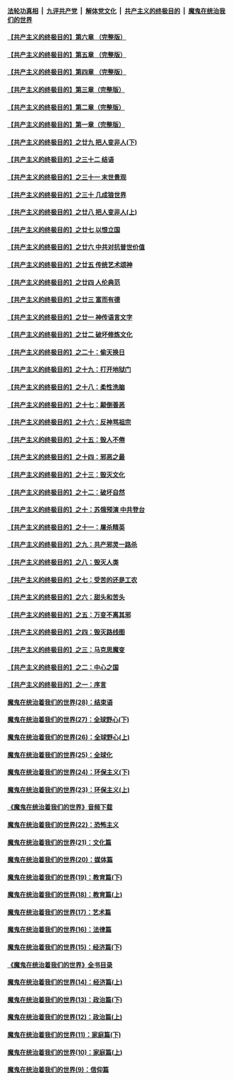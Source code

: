 ####  [法轮功真相](../../../../basic/blob/master/README.md?t=04262231) &nbsp;|&nbsp; [九评共产党](../../../../9ping.md/blob/master/README.md?t=04262231) &nbsp;|&nbsp; [解体党文化](../../../../jtdwh.md/blob/master/README.md?t=04262231)  &nbsp;|&nbsp; [共产主义的终极目的](../../../../gczydzjmd.md/blob/master/README.md?t=04262231) &nbsp;|&nbsp; [魔鬼在统治我们的世界](../../../../mgztzwmdsj.md/blob/master/README.md?t=04262231) 

#### [【共产主义的终极目的】第六章 （完整版）](../pages/nsc422/n11428913.md?t=04262231) 

#### [【共产主义的终极目的】第五章 （完整版）](../pages/nsc422/n11428912.md?t=04262231) 

#### [【共产主义的终极目的】第四章 （完整版）](../pages/nsc422/n11428907.md?t=04262231) 

#### [【共产主义的终极目的】第三章（完整版）](../pages/nsc422/n11428848.md?t=04262231) 

#### [【共产主义的终极目的】第二章（完整版）](../pages/nsc422/n11428831.md?t=04262231) 

#### [【共产主义的终极目的】第一章（完整版）](../pages/nsc422/n11417651.md?t=04262231) 

#### [【共产主义的终极目的】之廿九 把人变非人(下)](../pages/nsc422/n11344140.md?t=04262231) 

#### [【共产主义的终极目的】之三十二 结语](../pages/nsc422/n11360535.md?t=04262231) 

#### [【共产主义的终极目的】之三十一 末世景观](../pages/nsc422/n11351129.md?t=04262231) 

#### [【共产主义的终极目的】之三十 几成狼世界](../pages/nsc422/n11348280.md?t=04262231) 

#### [【共产主义的终极目的】之廿八 把人变非人(上)](../pages/nsc422/n11340492.md?t=04262231) 

#### [【共产主义的终极目的】之廿七 以恨立国](../pages/nsc422/n11336944.md?t=04262231) 

#### [【共产主义的终极目的】之廿六 中共对抗普世价值](../pages/nsc422/n11324785.md?t=04262231) 

#### [【共产主义的终极目的】之廿五 传统艺术颂神](../pages/nsc422/n11296396.md?t=04262231) 

#### [【共产主义的终极目的】之廿四 人伦典范](../pages/nsc422/n11296397.md?t=04262231) 

#### [【共产主义的终极目的】之廿三 富而有德](../pages/nsc422/n11283598.md?t=04262231) 

#### [【共产主义的终极目的】之廿一 神传语言文字](../pages/nsc422/n11263265.md?t=04262231) 

#### [【共产主义的终极目的】之廿二 破坏修炼文化](../pages/nsc422/n11245728.md?t=04262231) 

#### [【共产主义的终极目的】之二十：偷天换日](../pages/nsc422/n11238846.md?t=04262231) 

#### [【共产主义的终极目的】之十九：打开地狱门](../pages/nsc422/n11206376.md?t=04262231) 

#### [【共产主义的终极目的】之十八：柔性洗脑](../pages/nsc422/n11199994.md?t=04262231) 

#### [【共产主义的终极目的】之十七：颠倒善恶](../pages/nsc422/n11179782.md?t=04262231) 

#### [【共产主义的终极目的】之十六：反神骂祖宗](../pages/nsc422/n11166798.md?t=04262231) 

#### [【共产主义的终极目的】之十五：毁人不倦](../pages/nsc422/n11166792.md?t=04262231) 

#### [【共产主义的终极目的】之十四：邪恶之最](../pages/nsc422/n11150249.md?t=04262231) 

#### [【共产主义的终极目的】之十三：毁灭文化](../pages/nsc422/n11135227.md?t=04262231) 

#### [【共产主义的终极目的】之十二：破坏自然](../pages/nsc422/n11135214.md?t=04262231) 

#### [【共产主义的终极目的】之十：苏俄预演 中共登台](../pages/nsc422/n11118424.md?t=04262231) 

#### [【共产主义的终极目的】之十一：屠杀精英](../pages/nsc422/n11118442.md?t=04262231) 

#### [【共产主义的终极目的】之九：共产邪灵一路杀](../pages/nsc422/n11114139.md?t=04262231) 

#### [【共产主义的终极目的】之八：毁灭人类](../pages/nsc422/n11108503.md?t=04262231) 

#### [【共产主义的终极目的】之七：受苦的还是工农](../pages/nsc422/n11101809.md?t=04262231) 

#### [【共产主义的终极目的】之六：甜头和苦头](../pages/nsc422/n11096971.md?t=04262231) 

#### [【共产主义的终极目的】之五：万变不离其邪](../pages/nsc422/n11091285.md?t=04262231) 

#### [【共产主义的终极目的】之四：毁灭路线图](../pages/nsc422/n11086284.md?t=04262231) 

#### [【共产主义的终极目的】之三：马克思魔变](../pages/nsc422/n11061941.md?t=04262231) 

#### [【共产主义的终极目的】之二：中心之国](../pages/nsc422/n11047728.md?t=04262231) 

#### [【共产主义的终极目的】之一：序言](../pages/nsc422/n11086077.md?t=04262231) 

#### [魔鬼在统治着我们的世界(28)：结束语](../pages/nsc422/n10936246.md?t=04262231) 

#### [魔鬼在统治着我们的世界(27)：全球野心(下)](../pages/nsc422/n10928319.md?t=04262231) 

#### [魔鬼在统治着我们的世界(26)：全球野心(上)](../pages/nsc422/n10900318.md?t=04262231) 

#### [魔鬼在统治着我们的世界(25)：全球化](../pages/nsc422/n10788205.md?t=04262231) 

#### [魔鬼在统治着我们的世界(24)：环保主义(下)](../pages/nsc422/n10695307.md?t=04262231) 

#### [魔鬼在统治着我们的世界(23)：环保主义(上)](../pages/nsc422/n10688613.md?t=04262231) 

#### [《魔鬼在统治着我们的世界》音频下载](../pages/nsc422/n10635553.md?t=04262231) 

#### [魔鬼在统治着我们的世界(22)：恐怖主义](../pages/nsc422/n10614727.md?t=04262231) 

#### [魔鬼在统治着我们的世界(21)：文化篇](../pages/nsc422/n10597706.md?t=04262231) 

#### [魔鬼在统治着我们的世界(20)：媒体篇](../pages/nsc422/n10586579.md?t=04262231) 

#### [魔鬼在统治着我们的世界(19)：教育篇(下)](../pages/nsc422/n10564808.md?t=04262231) 

#### [魔鬼在统治着我们的世界(18)：教育篇(上)](../pages/nsc422/n10526970.md?t=04262231) 

#### [魔鬼在统治着我们的世界(17)：艺术篇](../pages/nsc422/n10499093.md?t=04262231) 

#### [魔鬼在统治着我们的世界(16)：法律篇](../pages/nsc422/n10485969.md?t=04262231) 

#### [魔鬼在统治着我们的世界(15)：经济篇(下)](../pages/nsc422/n10469975.md?t=04262231) 

#### [《魔鬼在统治着我们的世界》全书目录](../pages/nsc422/n10464261.md?t=04262231) 

#### [魔鬼在统治着我们的世界(14)：经济篇(上)](../pages/nsc422/n10457370.md?t=04262231) 

#### [魔鬼在统治着我们的世界(13)：政治篇(下)](../pages/nsc422/n10448270.md?t=04262231) 

#### [魔鬼在统治着我们的世界(12)：政治篇(上)](../pages/nsc422/n10444576.md?t=04262231) 

#### [魔鬼在统治着我们的世界(11)：家庭篇(下)](../pages/nsc422/n10440961.md?t=04262231) 

#### [魔鬼在统治着我们的世界(10)：家庭篇(上)](../pages/nsc422/n10435448.md?t=04262231) 

#### [魔鬼在统治着我们的世界(9)：信仰篇](../pages/nsc422/n10432159.md?t=04262231) 

